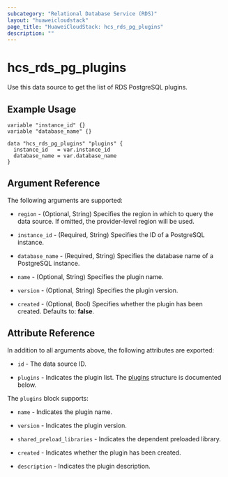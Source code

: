 ```yaml
---
subcategory: "Relational Database Service (RDS)"
layout: "huaweicloudstack"
page_title: "HuaweiCloudStack: hcs_rds_pg_plugins"
description: ""
---
```


# hcs_rds_pg_plugins

Use this data source to get the list of RDS PostgreSQL plugins.

## Example Usage

```hcl
variable "instance_id" {}
variable "database_name" {}

data "hcs_rds_pg_plugins" "plugins" {
  instance_id   = var.instance_id
  database_name = var.database_name
}
```

## Argument Reference

The following arguments are supported:

* `region` - (Optional, String) Specifies the region in which to query the data source.
  If omitted, the provider-level region will be used.

* `instance_id` - (Required, String) Specifies the ID of a PostgreSQL instance.

* `database_name` - (Required, String) Specifies the database name of a PostgreSQL instance.

* `name` - (Optional, String) Specifies the plugin name.

* `version` - (Optional, String) Specifies the plugin version.

* `created` - (Optional, Bool) Specifies whether the plugin has been created. Defaults to: **false**.

## Attribute Reference

In addition to all arguments above, the following attributes are exported:

* `id` - The data source ID.

* `plugins` - Indicates the plugin list.
  The [plugins](#PgPlugins_Plugin) structure is documented below.

<a name="PgPlugins_Plugin"></a>
The `plugins` block supports:

* `name` - Indicates the plugin name.

* `version` - Indicates the plugin version.

* `shared_preload_libraries` - Indicates the dependent preloaded library.

* `created` - Indicates whether the plugin has been created.

* `description` - Indicates the plugin description.
